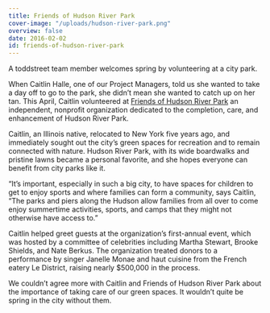 ```yaml
---
title: Friends of Hudson River Park
cover-image: "/uploads/hudson-river-park.png"
overview: false
date: 2016-02-02
id: friends-of-hudson-river-park
---
```


A toddstreet team member welcomes spring by volunteering at a city park.

When Caitlin Halle, one of our Project Managers, told us she wanted to take a day off to go to the park, she didn’t mean she wanted to catch up on her tan. This April, Caitlin volunteered at [Friends of Hudson River Park](http://www.hudsonriverpark.org/support-the-park) an independent, nonprofit organization dedicated to the completion, care, and enhancement of Hudson River Park.

Caitlin, an Illinois native, relocated to New York five years ago, and immediately sought out the city’s green spaces for recreation and to remain connected with nature. Hudson River Park, with its wide boardwalks and pristine lawns became a personal favorite, and she hopes everyone can benefit from city parks like it.

“It’s important, especially in such a big city, to have spaces for children to get to enjoy sports and where families can form a community, says Caitlin, “The parks and piers along the Hudson allow families from all over to come enjoy summertime activities, sports, and camps that they might not otherwise have access to.”

Caitlin helped greet guests at the organization’s first-annual event, which was hosted by a committee of celebrities including Martha Stewart, Brooke Shields, and Nate Berkus. The organization treated donors to a performance by singer Janelle Monae and haut cuisine from the French eatery Le District, raising nearly \$500,000 in the process.

We couldn’t agree more with Caitlin and Friends of Hudson River Park about the importance of taking care of our green spaces. It wouldn’t quite be spring in the city without them.
